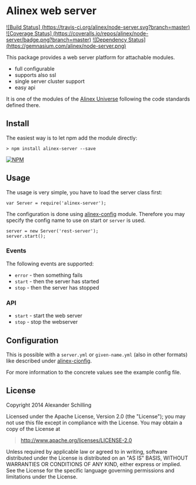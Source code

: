 Alinex web server
=================================================

[![Build Status] (https://travis-ci.org/alinex/node-server.svg?branch=master)](https://travis-ci.org/alinex/node-server)
[![Coverage Status] (https://coveralls.io/repos/alinex/node-server/badge.png?branch=master)](https://coveralls.io/r/alinex/node-server?branch=master)
[![Dependency Status] (https://gemnasium.com/alinex/node-server.png)](https://gemnasium.com/alinex/node-server)

This package provides a web server platform for attachable modules.

- full configurable
- supports also ssl
- single server cluster support
- easy api

It is one of the modules of the [Alinex Universe](http://alinex.github.io/node-alinex)
following the code standards defined there.


Install
-------------------------------------------------

The easiest way is to let npm add the module directly:

    > npm install alinex-server --save

[![NPM](https://nodei.co/npm/alinex-server.png?downloads=true&stars=true)](https://nodei.co/npm/alinex-server/)


Usage
-------------------------------------------------

The usage is very simple, you have to load the server class first:

    var Server = require('alinex-server');

The configuration is done using [alinex-config](http://alinex.github.io/node-config)
module. Therefore you may specify the config name to use on start or `server`
is used.

    server = new Server('rest-server');
    server.start();

### Events

The following events are supported:

- `error` - then something fails
- `start` - then the server has started
- `stop` - then the server has stopped

### API

- `start` - start the web server
- `stop` - stop the webserver


Configuration
-------------------------------------------------

This is possible with a `server.yml` or `given-name.yml` (also in other formats)
like described under [alinex-cionfig](http://alinex.github.io/node-config).

For more information to the concrete values see the example config file.


License
-------------------------------------------------

Copyright 2014 Alexander Schilling

Licensed under the Apache License, Version 2.0 (the "License");
you may not use this file except in compliance with the License.
You may obtain a copy of the License at

>  <http://www.apache.org/licenses/LICENSE-2.0>

Unless required by applicable law or agreed to in writing, software
distributed under the License is distributed on an "AS IS" BASIS,
WITHOUT WARRANTIES OR CONDITIONS OF ANY KIND, either express or implied.
See the License for the specific language governing permissions and
limitations under the License.
